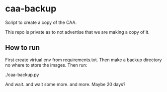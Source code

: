 # caa-backup

Script to create a copy of the CAA.

This repo is private as to not advertise that we are making a copy of it.

## How to run

First create virtual env from requirements.txt. Then make a backup directory no where to store
the images. Then run:

   ./caa-backup.py <backup dir>

And wait. and wait some more. and more. Maybe 20 days?
